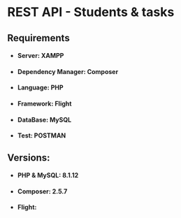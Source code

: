 #   REST API - Students & tasks


##  Requirements
*   #### Server: XAMPP
*   #### Dependency Manager: Composer
*   #### Language: PHP
*   #### Framework: Flight
*   #### DataBase: MySQL
*   #### Test: POSTMAN

##  Versions:
*   ####    PHP & MySQL: 8.1.12
*   ####    Composer: 2.5.7
*   ####    Flight: 


